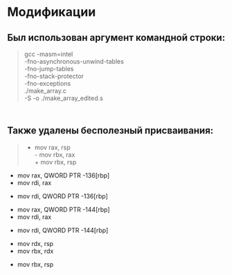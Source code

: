 # Модификации
## Был использован аргумент командной строки:
> gcc -masm=intel \
>    -fno-asynchronous-unwind-tables \
>    -fno-jump-tables \
>    -fno-stack-protector \
>    -fno-exceptions \
>    ./make_array.c \
>    -S -o ./make_array_edited.s
## <br> Также удалены бесполезный присваивания:
> - mov	rax, rsp
> <br> - mov	rbx, rax
> <br> + mov	rbx, rsp

- mov	rax, QWORD PTR -136[rbp]
- mov	rdi, rax
+ mov	rdi, QWORD PTR -136[rbp]

- mov	rax, QWORD PTR -144[rbp]
- mov	rdi, rax
+ mov	rdi, QWORD PTR -144[rbp]

- mov	rdx, rsp
- mov	rbx, rdx
+ mov	rbx, rsp

